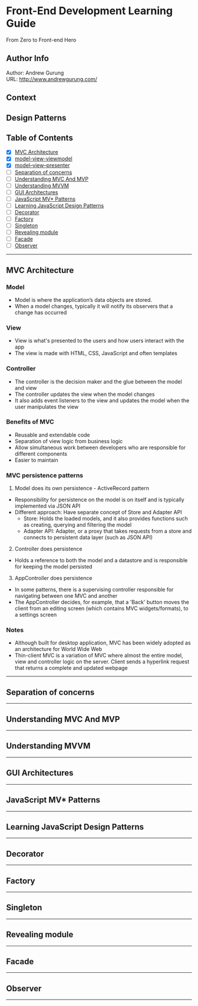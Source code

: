 # Front-End Development Learning Guide
From Zero to Front-end Hero

Author Info
-----------
Author: Andrew Gurung <br>
URL: http://www.andrewgurung.com/

Context
-----------------
##  Design Patterns

Table of Contents
-----------------

- [x] [MVC Architecture](https://developer.chrome.com/apps/app_frameworks)
- [x] [model-view-viewmodel](https://en.wikipedia.org/wiki/Model%E2%80%93view%E2%80%93viewmodel)
- [x] [model–view–presenter](https://en.wikipedia.org/wiki/Model%E2%80%93view%E2%80%93presenter)
- [ ] [Separation of concerns](https://en.wikipedia.org/wiki/Separation_of_concerns)
- [ ] [Understanding MVC And MVP](https://addyosmani.com/blog/understanding-mvc-and-mvp-for-javascript-and-backbone-developers/)
- [ ] [Understanding MVVM](https://addyosmani.com/blog/understanding-mvvm-a-guide-for-javascript-developers/)
- [ ] [GUI Architectures](http://martinfowler.com/eaaDev/uiArchs.html)
- [ ] [JavaScript MV* Patterns](https://addyosmani.com/resources/essentialjsdesignpatterns/book/#detailmvcmvp)
- [ ] [Learning JavaScript Design Patterns](https://addyosmani.com/resources/essentialjsdesignpatterns/book/)
- [ ] [Decorator](https://addyosmani.com/resources/essentialjsdesignpatterns/book/#decoratorpatternjavascript)
- [ ] [Factory](https://addyosmani.com/resources/essentialjsdesignpatterns/book/#factorypatternjavascript)
- [ ] [Singleton](https://addyosmani.com/resources/essentialjsdesignpatterns/book/#singletonpatternjavascript)
- [ ] [Revealing module](https://addyosmani.com/resources/essentialjsdesignpatterns/book/#revealingmodulepatternjavascript)
- [ ] [Facade](https://addyosmani.com/resources/essentialjsdesignpatterns/book/#facadepatternjavascript)
- [ ] [Observer](https://addyosmani.com/resources/essentialjsdesignpatterns/book/#observerpatternjavascript)

-----------------

## MVC Architecture
### Model
- Model is where the application’s data objects are stored.
- When a model changes, typically it will notify its observers that a change has occurred

### View
- View is what's presented to the users and how users interact with the app
- The view is made with HTML, CSS, JavaScript and often templates

### Controller
- The controller is the decision maker and the glue between the model and view
- The controller updates the view when the model changes
- It also adds event listeners to the view and updates the model when the user manipulates the view

### Benefits of MVC
- Reusable and extendable code
- Separation of view logic from business logic
- Allow simultaneous work between developers who are responsible for different components
- Easier to maintain

### MVC persistence patterns
1. Model does its own persistence - ActiveRecord pattern
- Responsibility for persistence on the model is on itself and is typically implemented via JSON API
- Different approach: Have separate concept of Store and Adapter API
  - Store: Holds the loaded models, and it also provides functions such as creating, querying and filtering the model
  - Adapter API: Adapter, or a proxy that takes requests from a store and connects to persistent data layer (such as JSON API)

2. Controller does persistence
- Holds a reference to both the model and a datastore and is responsible for keeping the model persisted

3. AppController does persistence
- In some patterns, there is a supervising controller responsible for navigating between one MVC and another
- The AppController decides, for example, that a 'Back' button moves the client from an editing screen (which contains MVC widgets/formats), to a settings screen

### Notes
- Although built for desktop application, MVC has been widely adopted as an architecture for World Wide Web
- Thin-client MVC is a variation of MVC where almost the entire model, view and controller logic on the server. Client sends a hyperlink request that returns a complete and updated webpage

-----------------

## Separation of concerns

-----------------

## Understanding MVC And MVP

-----------------

## Understanding MVVM

-----------------

## GUI Architectures

-----------------

## JavaScript MV* Patterns

-----------------

## Learning JavaScript Design Patterns

-----------------

## Decorator

-----------------

## Factory

-----------------

## Singleton

-----------------

## Revealing module

-----------------

## Facade

-----------------

## Observer

-----------------
